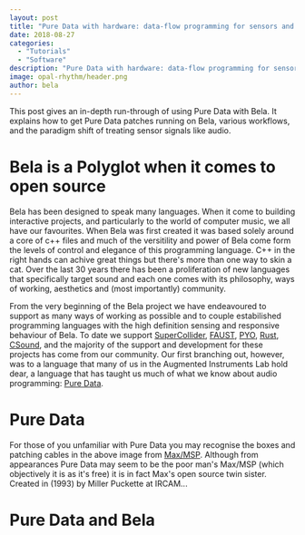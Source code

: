 ```yaml
---
layout: post
title: "Pure Data with hardware: data-flow programming for sensors and audio"
date: 2018-08-27
categories:
  - "Tutorials"
  - "Software"
description: "Pure Data with hardware: data-flow programming for sensors and audio"
image: opal-rhythm/header.png
author: bela
---
```


This post gives an in-depth run-through of using Pure Data with Bela. It explains how to get Pure Data patches running on Bela, various workflows, and the paradigm shift of treating sensor signals like audio.

# Bela is a Polyglot when it comes to open source

Bela has been designed to speak many languages. When it come to building interactive projects, and particularly to the world of computer music, we all have our favourites. When Bela was first created it was based solely around a core of c++ files and much of the versitility and power of Bela come form the levels of control and elegance of this programming language. C++ in the right hands can achive great things but there's more than one way to skin a cat. Over the last 30 years there has been a proliferation of new languages that specifically target sound and each one comes with its philosophy, ways of working, aesthetics and (most importantly) community.

From the very beginning of the Bela project we have endeavoured to support as many ways of working as possible and to couple estabilished programming languages with the high definition sensing and responsive behaviour of Bela. To date we support [SuperCollider](), [FAUST](), [PYO](), [Rust](), [CSound](), and the majority of the support and development for these projects has come from our community. Our first branching out, however,  was to a language that many of us in the Augmented Instruments Lab hold dear, a language that has taught us much of what we know about audio programming: [Pure Data]().

# Pure Data

For those of you unfamiliar with Pure Data you may recognise the boxes and patching cables in the above image from [Max/MSP](). Although from appearances Pure Data may seem to be the poor man's Max/MSP (which objectively it is as it's free) it is in fact Max's open source twin sister. Created in (1993) by Miller Puckette at IRCAM...

# Pure Data and Bela


